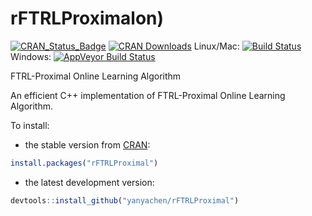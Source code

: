 # rFTRLProximalon)

[![CRAN_Status_Badge](http://www.r-pkg.org/badges/version/rFTRLProximal)](http://cran.r-project.org/package=rFTRLProximal)
[![CRAN Downloads](http://cranlogs.r-pkg.org/badges/rFTRLProximal)](http://cran.rstudio.com/web/packages/rFTRLProximal/index.html)
Linux/Mac: [![Build Status](https://travis-ci.org/yanyachen/rFTRLProximal.svg)](https://travis-ci.org/yanyachen/rFTRLProximal)
Windows: [![AppVeyor Build Status](https://ci.appveyor.com/api/projects/status/github/yanyachen/rFTRLProximal?branch=master&svg=true)](https://ci.appveyor.com/project/yanyachen/rFTRLProximal)

FTRL-Proximal Online Learning Algorithm  

An efficient C++ implementation of FTRL-Proximal Online Learning Algorithm.  

To install:  
* the stable version from [CRAN](http://cran.r-project.org/web/packages/rFTRLProximal/index.html):  
```r
install.packages("rFTRLProximal")
```

* the latest development version:  
```r
devtools::install_github("yanyachen/rFTRLProximal")
```

